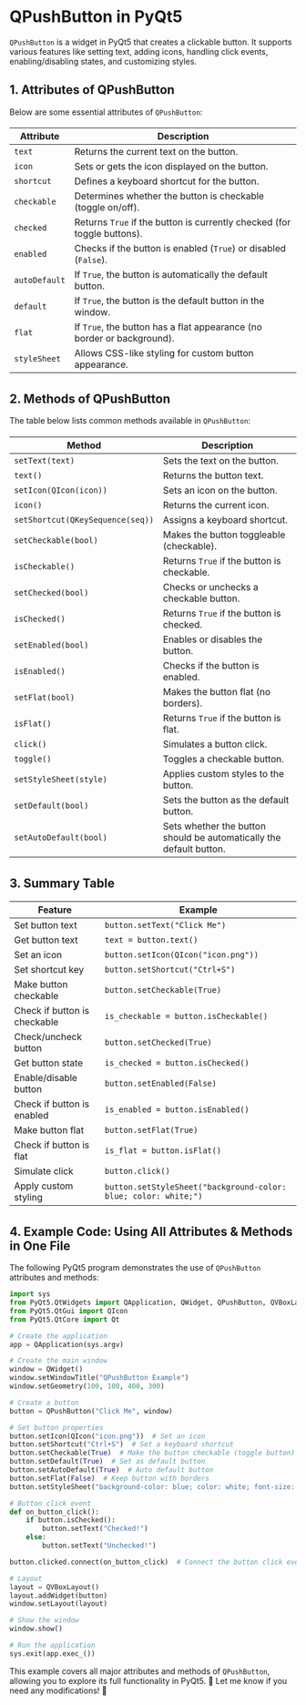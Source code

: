 # QPushButton in PyQt5

`QPushButton` is a widget in PyQt5 that creates a clickable button. It supports various features like setting text, adding icons, handling click events, enabling/disabling states, and customizing styles.

## 1. Attributes of QPushButton
Below are some essential attributes of `QPushButton`:

<h6>

| **Attribute**  | **Description** |
|--------------|----------------|
| `text` | Returns the current text on the button. |
| `icon` | Sets or gets the icon displayed on the button. |
| `shortcut` | Defines a keyboard shortcut for the button. |
| `checkable` | Determines whether the button is checkable (toggle on/off). |
| `checked` | Returns `True` if the button is currently checked (for toggle buttons). |
| `enabled` | Checks if the button is enabled (`True`) or disabled (`False`). |
| `autoDefault` | If `True`, the button is automatically the default button. |
| `default` | If `True`, the button is the default button in the window. |
| `flat` | If `True`, the button has a flat appearance (no border or background). |
| `styleSheet` | Allows CSS-like styling for custom button appearance. |

 </h6>
 
## 2. Methods of QPushButton
The table below lists common methods available in `QPushButton`:
<h6> 

| **Method**  | **Description** |
|------------|----------------|
| `setText(text)` | Sets the text on the button. |
| `text()` | Returns the button text. |
| `setIcon(QIcon(icon))` | Sets an icon on the button. |
| `icon()` | Returns the current icon. |
| `setShortcut(QKeySequence(seq))` | Assigns a keyboard shortcut. |
| `setCheckable(bool)` | Makes the button toggleable (checkable). |
| `isCheckable()` | Returns `True` if the button is checkable. |
| `setChecked(bool)` | Checks or unchecks a checkable button. |
| `isChecked()` | Returns `True` if the button is checked. |
| `setEnabled(bool)` | Enables or disables the button. |
| `isEnabled()` | Checks if the button is enabled. |
| `setFlat(bool)` | Makes the button flat (no borders). |
| `isFlat()` | Returns `True` if the button is flat. |
| `click()` | Simulates a button click. |
| `toggle()` | Toggles a checkable button. |
| `setStyleSheet(style)` | Applies custom styles to the button. |
| `setDefault(bool)` | Sets the button as the default button. |
| `setAutoDefault(bool)` | Sets whether the button should be automatically the default button. |

 </h6>
 
## 3. Summary Table

<h6> 
  
| **Feature** | **Example** |
|------------|------------|
| Set button text | `button.setText("Click Me")` |
| Get button text | `text = button.text()` |
| Set an icon | `button.setIcon(QIcon("icon.png"))` |
| Set shortcut key | `button.setShortcut("Ctrl+S")` |
| Make button checkable | `button.setCheckable(True)` |
| Check if button is checkable | `is_checkable = button.isCheckable()` |
| Check/uncheck button | `button.setChecked(True)` |
| Get button state | `is_checked = button.isChecked()` |
| Enable/disable button | `button.setEnabled(False)` |
| Check if button is enabled | `is_enabled = button.isEnabled()` |
| Make button flat | `button.setFlat(True)` |
| Check if button is flat | `is_flat = button.isFlat()` |
| Simulate click | `button.click()` |
| Apply custom styling | `button.setStyleSheet("background-color: blue; color: white;")` |
  
 </h6>
 
## 4. Example Code: Using All Attributes & Methods in One File
The following PyQt5 program demonstrates the use of `QPushButton` attributes and methods:

```python
import sys
from PyQt5.QtWidgets import QApplication, QWidget, QPushButton, QVBoxLayout
from PyQt5.QtGui import QIcon
from PyQt5.QtCore import Qt

# Create the application
app = QApplication(sys.argv)

# Create the main window
window = QWidget()
window.setWindowTitle("QPushButton Example")
window.setGeometry(100, 100, 400, 300)

# Create a button
button = QPushButton("Click Me", window)

# Set button properties
button.setIcon(QIcon("icon.png"))  # Set an icon
button.setShortcut("Ctrl+S")  # Set a keyboard shortcut
button.setCheckable(True)  # Make the button checkable (toggle button)
button.setDefault(True)  # Set as default button
button.setAutoDefault(True)  # Auto default button
button.setFlat(False)  # Keep button with borders
button.setStyleSheet("background-color: blue; color: white; font-size: 14px; padding: 10px;")

# Button click event
def on_button_click():
    if button.isChecked():
        button.setText("Checked!")
    else:
        button.setText("Unchecked!")

button.clicked.connect(on_button_click)  # Connect the button click event

# Layout
layout = QVBoxLayout()
layout.addWidget(button)
window.setLayout(layout)

# Show the window
window.show()

# Run the application
sys.exit(app.exec_())
```

This example covers all major attributes and methods of `QPushButton`, allowing you to explore its full functionality in PyQt5. 🚀 Let me know if you need any modifications! 🎯